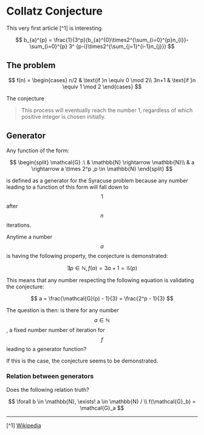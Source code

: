 # Collatz Conjecture

This very first article [^1] is interesting.

$$
b_{a}^{p} = \frac{1}{3^p}(b_{a}^{0}\times2^{\sum_{i=0}^{p}n_{i}}-\sum_{i=0}^{p} 3^
{p-i}\times2^{\sum_{j=1}^{i-1}n_{j}})
$$

## The problem


$$
f(n) =
    \begin{cases}
      n/2 & \text{if }n \equiv 0 \mod 2\\
      3n+1 & \text{if }n \equiv 1 \mod 2 
    \end{cases}  
$$

The conjecture

>   This process will eventually reach the number 1, regardless of which positive integer is chosen initially.


## Generator

Any function of the form:

$$
\begin{split}
\mathcal{G} :\ & \mathbb{N} \rightarrow \mathbb{N}\\
   & a \rightarrow a \times 2^p ,p \in \mathbb{N}
\end{split} 
$$

is defined as a generator for the Syracuse problem because any number leading to a function of this form will fall down to $$1$$ after $$n$$ iterations.

Anytime a number $$a$$ is having the following property, the conjecture is demonstrated:

$$
\exists p \in \mathbb{N}, f(a) = 3a + 1 = \mathcal{G}(p)
$$

This means that any number respecting the following equation is validating the conjecture:

$$
a = \frac{\mathcal{G}(p) - 1}{3} = \frac{2^p - 1}{3}
$$

The question is then: is there for any number $$a \in \mathbb{N}$$, a fixed number number of iteration for $$f$$ leading to a generator function?

If this is the case, the conjecture seems to be demonstrated.

### Relation between generators

Does the following relation truth?

$$
\forall b \in \mathbb{N}, \exists! a \in \mathbb{N} / \\
f(\mathcal{G}_b) = \mathcal{G}_a
$$

---

[^1] [Wikipedia](https://en.wikipedia.org/wiki/Collatz_conjecture)